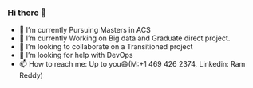 ### Hi there 👋

* 🔭 I’m currently Pursuing Masters in ACS
* 🌱 I’m currently Working on Big data and Graduate direct project.
* 👯 I’m looking to collaborate on a Transitioned project
* 🤔 I’m looking for help with DevOps
* 📫 How to reach me: Up to you😄(M:+1 469 426 2374, Linkedin: Ram Reddy)
